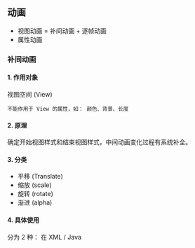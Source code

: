 ## 动画

- 视图动画 = 补间动画 + 逐帧动画
- 属性动画
### 补间动画
#### 1. 作用对象
视图空间 (View)
```
不能作用于 View 的属性，如： 颜色、背景、长度   
```

#### 2. 原理
确定开始视图样式和结束视图样式，中间动画变化过程有系统补全。

#### 3. 分类
- 平移 (Translate)
- 缩放 (scale)
- 旋转 (rotate)
- 渐进 (alpha)

#### 4. 具体使用
分为 2 种： 在 XML / Java 




